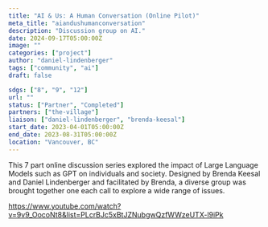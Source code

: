 ```yaml
---
title: "AI & Us: A Human Conversation (Online Pilot)"
meta_title: "aiandushumanconversation"
description: "Discussion group on AI."
date: 2024-09-17T05:00:00Z
image: ""
categories: ["project"]
author: "daniel-lindenberger"
tags: ["community", "ai"]
draft: false

sdgs: ["8", "9", "12"]
url: ""
status: ["Partner", "Completed"]
partners: ["the-village"]
liaison: ["daniel-lindenberger", "brenda-keesal"]
start_date: 2023-04-01T05:00:00Z
end_date: 2023-08-31T05:00:00Z
location: "Vancouver, BC"
---
```


This 7 part online discussion series explored the impact of Large Language Models such as GPT on individuals and society. Designed by Brenda Keesal and Daniel Lindenberger and facilitated by Brenda, a diverse group was brought together one each call to explore a wide range of issues.

https://www.youtube.com/watch?v=9v9_OocoNt8&list=PLcrBJc5xBtJZNubgwQzfWWzeUTX-l9iPk
